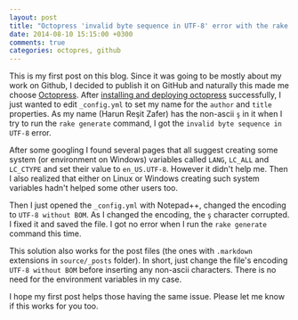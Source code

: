 ```yaml
---
layout: post
title: "Octopress 'invalid byte sequence in UTF-8' error with the rake generate command"
date: 2014-08-10 15:15:00 +0300
comments: true
categories: octopres, github
---
```

This is my first post on this blog. Since it was going to be mostly about my work on Github, I decided to publish it on GitHub and naturally this made me choose [Octopress](http://octopress.org). After [installing and deploying octopress](http://www.techelex.org/setup-octopress-on-windows7/) successfully, I just wanted to edit `_config.yml` to set my name for the `author` and `title` properties. As my name (Harun Reşit Zafer) has the non-ascii `ş` in it when I try to run the `rake generate` command, I got the `invalid byte sequence in UTF-8` error. 

After some googling I found several pages that all suggest creating some system (or environment on Windows) variables called `LANG`, `LC_ALL` and `LC_CTYPE` and set their value to `en_US.UTF-8`. However it didn't help me. Then I also realized that either on Linux or Windows creating such system variables hadn't helped some other users too.

Then I just opened the `_config.yml` with Notepad++, changed the encoding to `UTF-8 without BOM`. As I changed the encoding, the `ş` character corrupted. I fixed it and saved the file. I got no error when I run the `rake generate` command this time. 

This solution also works for the post files (the ones with `.markdown` extensions in `source/_posts` folder). In short, just change the file's encoding `UTF-8 without BOM` before inserting any non-ascii characters. There is no need for the environment variables in my case.

I hope my first post helps those having the same issue. Please let me know if this works for you too.
